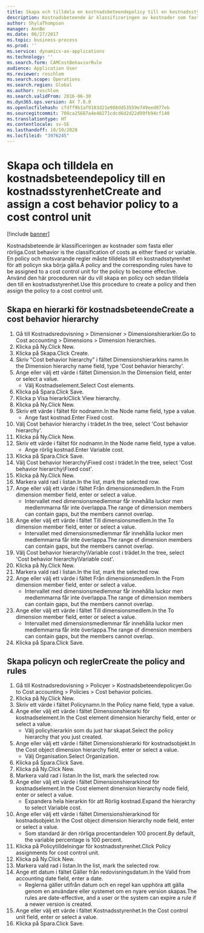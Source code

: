 ```yaml
---
title: Skapa och tilldela en kostnadsbeteendepolicy till en kostnadsstyrenhet
description: Kostnadsbeteende är klassificeringen av kostnader som fasta eller rörliga.
author: ShylaThompson
manager: AnnBe
ms.date: 06/27/2017
ms.topic: business-process
ms.prod: ''
ms.service: dynamics-ax-applications
ms.technology: ''
ms.search.form: CAMCostBehaviorRule
audience: Application User
ms.reviewer: roschlom
ms.search.scope: Operations
ms.search.region: Global
ms.author: roschlom
ms.search.validFrom: 2016-06-30
ms.dyn365.ops.version: AX 7.0.0
ms.openlocfilehash: cfdff9b1af9183d21e988dd53559e749eed077eb
ms.sourcegitcommit: 708ca25687a4e48271cdcd6d2d22d99fb94cf140
ms.translationtype: HT
ms.contentlocale: sv-SE
ms.lasthandoff: 10/10/2020
ms.locfileid: "3976245"
---
```

# <a name="create-and-assign-a-cost-behavior-policy-to-a-cost-control-unit"></a><span data-ttu-id="70ee2-103">Skapa och tilldela en kostnadsbeteendepolicy till en kostnadsstyrenhet</span><span class="sxs-lookup"><span data-stu-id="70ee2-103">Create and assign a cost behavior policy to a cost control unit</span></span>

[!include [banner](../../includes/banner.md)]

<span data-ttu-id="70ee2-104">Kostnadsbeteende är klassificeringen av kostnader som fasta eller rörliga.</span><span class="sxs-lookup"><span data-stu-id="70ee2-104">Cost behavior is the classification of costs as either fixed or variable.</span></span> <span data-ttu-id="70ee2-105">En policy och motsvarande regler måste tilldelas till en kostnadsstyrenhet för att policyn ska börja gälla.</span><span class="sxs-lookup"><span data-stu-id="70ee2-105">A policy and the corresponding rules have to be assigned to a cost control unit for the policy to become effective.</span></span> <span data-ttu-id="70ee2-106">Använd den här proceduren när du vill skapa en policy och sedan tilldela den till en kostnadsstyrenhet.</span><span class="sxs-lookup"><span data-stu-id="70ee2-106">Use this procedure to create a policy and then assign the policy to a cost control unit.</span></span>


## <a name="create-a-cost-behavior-hierarchy"></a><span data-ttu-id="70ee2-107">Skapa en hierarki för kostnadsbeteende</span><span class="sxs-lookup"><span data-stu-id="70ee2-107">Create a cost behavior hierarchy</span></span>
1. <span data-ttu-id="70ee2-108">Gå till Kostnadsredovisning > Dimensioner > Dimensionshierarkier.</span><span class="sxs-lookup"><span data-stu-id="70ee2-108">Go to Cost accounting > Dimensions > Dimension hierarchies.</span></span>
2. <span data-ttu-id="70ee2-109">Klicka på Ny.</span><span class="sxs-lookup"><span data-stu-id="70ee2-109">Click New.</span></span>
3. <span data-ttu-id="70ee2-110">Klicka på Skapa.</span><span class="sxs-lookup"><span data-stu-id="70ee2-110">Click Create.</span></span>
4. <span data-ttu-id="70ee2-111">Skriv "Cost behavior hierarchy" i fältet Dimensionshierarkins namn.</span><span class="sxs-lookup"><span data-stu-id="70ee2-111">In the Dimension hierarchy name field, type 'Cost behavior hierarchy'.</span></span>
5. <span data-ttu-id="70ee2-112">Ange eller välj ett värde i fältet Dimension.</span><span class="sxs-lookup"><span data-stu-id="70ee2-112">In the Dimension field, enter or select a value.</span></span>
    * <span data-ttu-id="70ee2-113">Välj Kostnadselement.</span><span class="sxs-lookup"><span data-stu-id="70ee2-113">Select Cost elements.</span></span>  
6. <span data-ttu-id="70ee2-114">Klicka på Spara.</span><span class="sxs-lookup"><span data-stu-id="70ee2-114">Click Save.</span></span>
7. <span data-ttu-id="70ee2-115">Klicka p Visa hierarki</span><span class="sxs-lookup"><span data-stu-id="70ee2-115">Click View hierarchy.</span></span>
8. <span data-ttu-id="70ee2-116">Klicka på Ny.</span><span class="sxs-lookup"><span data-stu-id="70ee2-116">Click New.</span></span>
9. <span data-ttu-id="70ee2-117">Skriv ett värde i fältet för nodnamn.</span><span class="sxs-lookup"><span data-stu-id="70ee2-117">In the Node name field, type a value.</span></span>
    * <span data-ttu-id="70ee2-118">Ange fast kostnad.</span><span class="sxs-lookup"><span data-stu-id="70ee2-118">Enter Fixed cost.</span></span>  
10. <span data-ttu-id="70ee2-119">Välj Cost behavior hierarchy i trädet.</span><span class="sxs-lookup"><span data-stu-id="70ee2-119">In the tree, select 'Cost behavior hierarchy'.</span></span>
11. <span data-ttu-id="70ee2-120">Klicka på Ny.</span><span class="sxs-lookup"><span data-stu-id="70ee2-120">Click New.</span></span>
12. <span data-ttu-id="70ee2-121">Skriv ett värde i fältet för nodnamn.</span><span class="sxs-lookup"><span data-stu-id="70ee2-121">In the Node name field, type a value.</span></span>
    * <span data-ttu-id="70ee2-122">Ange rörlig kostnad.</span><span class="sxs-lookup"><span data-stu-id="70ee2-122">Enter Variable cost.</span></span>  
13. <span data-ttu-id="70ee2-123">Klicka på Spara.</span><span class="sxs-lookup"><span data-stu-id="70ee2-123">Click Save.</span></span>
14. <span data-ttu-id="70ee2-124">Välj Cost behavior hierarchy\Fixed cost i trädet.</span><span class="sxs-lookup"><span data-stu-id="70ee2-124">In the tree, select 'Cost behavior hierarchy\Fixed cost'.</span></span>
15. <span data-ttu-id="70ee2-125">Klicka på Ny.</span><span class="sxs-lookup"><span data-stu-id="70ee2-125">Click New.</span></span>
16. <span data-ttu-id="70ee2-126">Markera vald rad i listan.</span><span class="sxs-lookup"><span data-stu-id="70ee2-126">In the list, mark the selected row.</span></span>
17. <span data-ttu-id="70ee2-127">Ange eller välj ett värde i fältet Från dimensionsmedlem.</span><span class="sxs-lookup"><span data-stu-id="70ee2-127">In the From dimension member field, enter or select a value.</span></span>
    * <span data-ttu-id="70ee2-128">Intervallet med dimensionsmedlemmar får innehålla luckor men medlemmarna får inte överlappa.</span><span class="sxs-lookup"><span data-stu-id="70ee2-128">The range of dimension members can contain gaps, but the members cannot overlap.</span></span>  
18. <span data-ttu-id="70ee2-129">Ange eller välj ett värde i fältet Till dimensionsmedlem.</span><span class="sxs-lookup"><span data-stu-id="70ee2-129">In the To dimension member field, enter or select a value.</span></span>
    * <span data-ttu-id="70ee2-130">Intervallet med dimensionsmedlemmar får innehålla luckor men medlemmarna får inte överlappa.</span><span class="sxs-lookup"><span data-stu-id="70ee2-130">The range of dimension members can contain gaps, but the members cannot overlap.</span></span>  
19. <span data-ttu-id="70ee2-131">Välj Cost behavior hierarchy\Variable cost i trädet.</span><span class="sxs-lookup"><span data-stu-id="70ee2-131">In the tree, select 'Cost behavior hierarchy\Variable cost'.</span></span>
20. <span data-ttu-id="70ee2-132">Klicka på Ny.</span><span class="sxs-lookup"><span data-stu-id="70ee2-132">Click New.</span></span>
21. <span data-ttu-id="70ee2-133">Markera vald rad i listan.</span><span class="sxs-lookup"><span data-stu-id="70ee2-133">In the list, mark the selected row.</span></span>
22. <span data-ttu-id="70ee2-134">Ange eller välj ett värde i fältet Från dimensionsmedlem.</span><span class="sxs-lookup"><span data-stu-id="70ee2-134">In the From dimension member field, enter or select a value.</span></span>
    * <span data-ttu-id="70ee2-135">Intervallet med dimensionsmedlemmar får innehålla luckor men medlemmarna får inte överlappa.</span><span class="sxs-lookup"><span data-stu-id="70ee2-135">The range of dimension members can contain gaps, but the members cannot overlap.</span></span>  
23. <span data-ttu-id="70ee2-136">Ange eller välj ett värde i fältet Till dimensionsmedlem.</span><span class="sxs-lookup"><span data-stu-id="70ee2-136">In the To dimension member field, enter or select a value.</span></span>
    * <span data-ttu-id="70ee2-137">Intervallet med dimensionsmedlemmar får innehålla luckor men medlemmarna får inte överlappa.</span><span class="sxs-lookup"><span data-stu-id="70ee2-137">The range of dimension members can contain gaps, but the members cannot overlap.</span></span>  
24. <span data-ttu-id="70ee2-138">Klicka på Spara.</span><span class="sxs-lookup"><span data-stu-id="70ee2-138">Click Save.</span></span>

## <a name="create-the-policy-and-rules"></a><span data-ttu-id="70ee2-139">Skapa policyn och regler</span><span class="sxs-lookup"><span data-stu-id="70ee2-139">Create the policy and rules</span></span>
1. <span data-ttu-id="70ee2-140">Gå till Kostnadsredovisning > Policyer > Kostnadsbeteendepolicyer.</span><span class="sxs-lookup"><span data-stu-id="70ee2-140">Go to Cost accounting > Policies > Cost behavior policies.</span></span>
2. <span data-ttu-id="70ee2-141">Klicka på Ny.</span><span class="sxs-lookup"><span data-stu-id="70ee2-141">Click New.</span></span>
3. <span data-ttu-id="70ee2-142">Skriv ett värde i fältet Policynamn.</span><span class="sxs-lookup"><span data-stu-id="70ee2-142">In the Policy name field, type a value.</span></span>
4. <span data-ttu-id="70ee2-143">Ange eller välj ett värde i fältet Dimensionshierarki för kostnadselement.</span><span class="sxs-lookup"><span data-stu-id="70ee2-143">In the Cost element dimension hierarchy field, enter or select a value.</span></span>
    * <span data-ttu-id="70ee2-144">Välj policyhierarkin som du just har skapat.</span><span class="sxs-lookup"><span data-stu-id="70ee2-144">Select the policy hierarchy that you just created.</span></span>  
5. <span data-ttu-id="70ee2-145">Ange eller välj ett värde i fältet Dimensionshierarki för kostnadsobjekt.</span><span class="sxs-lookup"><span data-stu-id="70ee2-145">In the Cost object dimension hierarchy field, enter or select a value.</span></span>
    * <span data-ttu-id="70ee2-146">Välj Organisation.</span><span class="sxs-lookup"><span data-stu-id="70ee2-146">Select Organization.</span></span>  
6. <span data-ttu-id="70ee2-147">Klicka på Spara.</span><span class="sxs-lookup"><span data-stu-id="70ee2-147">Click Save.</span></span>
7. <span data-ttu-id="70ee2-148">Klicka på Ny.</span><span class="sxs-lookup"><span data-stu-id="70ee2-148">Click New.</span></span>
8. <span data-ttu-id="70ee2-149">Markera vald rad i listan.</span><span class="sxs-lookup"><span data-stu-id="70ee2-149">In the list, mark the selected row.</span></span>
9. <span data-ttu-id="70ee2-150">Ange eller välj ett värde i fältet Dimensionshierarkinod för kostnadselement.</span><span class="sxs-lookup"><span data-stu-id="70ee2-150">In the Cost element dimension hierarchy node field, enter or select a value.</span></span>
    * <span data-ttu-id="70ee2-151">Expandera hela hierarkin för att Rörlig kostnad.</span><span class="sxs-lookup"><span data-stu-id="70ee2-151">Expand the hierarchy to select Variable cost.</span></span>  
10. <span data-ttu-id="70ee2-152">Ange eller välj ett värde i fältet Dimensionshierarkinod för kostnadsobjekt.</span><span class="sxs-lookup"><span data-stu-id="70ee2-152">In the Cost object dimension hierarchy node field, enter or select a value.</span></span>
    * <span data-ttu-id="70ee2-153">Som standard är den rörliga procentandelen 100 procent.</span><span class="sxs-lookup"><span data-stu-id="70ee2-153">By default, the variable percentage is 100 percent.</span></span>  
11. <span data-ttu-id="70ee2-154">Klicka på Policytilldelningar för kostnadsstyrenhet.</span><span class="sxs-lookup"><span data-stu-id="70ee2-154">Click Policy assignments for cost control unit.</span></span>
12. <span data-ttu-id="70ee2-155">Klicka på Ny.</span><span class="sxs-lookup"><span data-stu-id="70ee2-155">Click New.</span></span>
13. <span data-ttu-id="70ee2-156">Markera vald rad i listan.</span><span class="sxs-lookup"><span data-stu-id="70ee2-156">In the list, mark the selected row.</span></span>
14. <span data-ttu-id="70ee2-157">Ange ett datum i fältet Gäller från redovisningsdatum.</span><span class="sxs-lookup"><span data-stu-id="70ee2-157">In the Valid from accounting date field, enter a date.</span></span>
    * <span data-ttu-id="70ee2-158">Reglerna gäller utifrån datum och en regel kan upphöra att gälla genom en användare eller systemet om en nyare version skapas.</span><span class="sxs-lookup"><span data-stu-id="70ee2-158">The rules are date-effective, and a user or the system can expire a rule if a newer version is created.</span></span>  
15. <span data-ttu-id="70ee2-159">Ange eller välj ett värde i fältet Kostnadsstyrenhet.</span><span class="sxs-lookup"><span data-stu-id="70ee2-159">In the Cost control unit field, enter or select a value.</span></span>
16. <span data-ttu-id="70ee2-160">Klicka på Spara.</span><span class="sxs-lookup"><span data-stu-id="70ee2-160">Click Save.</span></span>

